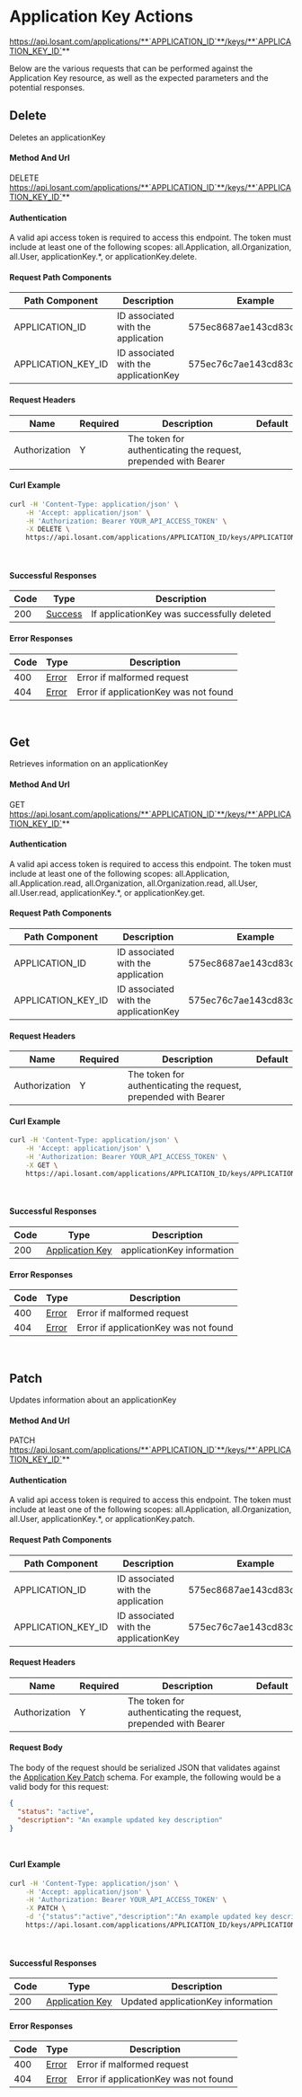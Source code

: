 # Application Key Actions

https://api.losant.com/applications/**`APPLICATION_ID`**/keys/**`APPLICATION_KEY_ID`**

Below are the various requests that can be performed against the
Application Key resource, as well as the expected
parameters and the potential responses.

## Delete

Deletes an applicationKey

#### Method And Url

DELETE https://api.losant.com/applications/**`APPLICATION_ID`**/keys/**`APPLICATION_KEY_ID`**

#### Authentication
A valid api access token is required to access this endpoint. The token must
include at least one of the following scopes:
all.Application, all.Organization, all.User, applicationKey.*, or applicationKey.delete.

#### Request Path Components

| Path Component | Description | Example |
| -------------- | ----------- | ------- |
| APPLICATION_ID | ID associated with the application | 575ec8687ae143cd83dc4a97 |
| APPLICATION_KEY_ID | ID associated with the applicationKey | 575ec76c7ae143cd83dc4a96 |

#### Request Headers

| Name | Required | Description | Default |
| ---- | -------- | ----------- | ------- |
| Authorization | Y | The token for authenticating the request, prepended with Bearer | |

#### Curl Example

```bash
curl -H 'Content-Type: application/json' \
    -H 'Accept: application/json' \
    -H 'Authorization: Bearer YOUR_API_ACCESS_TOKEN' \
    -X DELETE \
    https://api.losant.com/applications/APPLICATION_ID/keys/APPLICATION_KEY_ID
```
<br/>

#### Successful Responses

| Code | Type | Description |
| ---- | ---- | ----------- |
| 200 | [Success](schemas.md#success) | If applicationKey was successfully deleted |

#### Error Responses

| Code | Type | Description |
| ---- | ---- | ----------- |
| 400 | [Error](schemas.md#error) | Error if malformed request |
| 404 | [Error](schemas.md#error) | Error if applicationKey was not found |

<br/>

## Get

Retrieves information on an applicationKey

#### Method And Url

GET https://api.losant.com/applications/**`APPLICATION_ID`**/keys/**`APPLICATION_KEY_ID`**

#### Authentication
A valid api access token is required to access this endpoint. The token must
include at least one of the following scopes:
all.Application, all.Application.read, all.Organization, all.Organization.read, all.User, all.User.read, applicationKey.*, or applicationKey.get.

#### Request Path Components

| Path Component | Description | Example |
| -------------- | ----------- | ------- |
| APPLICATION_ID | ID associated with the application | 575ec8687ae143cd83dc4a97 |
| APPLICATION_KEY_ID | ID associated with the applicationKey | 575ec76c7ae143cd83dc4a96 |

#### Request Headers

| Name | Required | Description | Default |
| ---- | -------- | ----------- | ------- |
| Authorization | Y | The token for authenticating the request, prepended with Bearer | |

#### Curl Example

```bash
curl -H 'Content-Type: application/json' \
    -H 'Accept: application/json' \
    -H 'Authorization: Bearer YOUR_API_ACCESS_TOKEN' \
    -X GET \
    https://api.losant.com/applications/APPLICATION_ID/keys/APPLICATION_KEY_ID
```
<br/>

#### Successful Responses

| Code | Type | Description |
| ---- | ---- | ----------- |
| 200 | [Application Key](schemas.md#application-key) | applicationKey information |

#### Error Responses

| Code | Type | Description |
| ---- | ---- | ----------- |
| 400 | [Error](schemas.md#error) | Error if malformed request |
| 404 | [Error](schemas.md#error) | Error if applicationKey was not found |

<br/>

## Patch

Updates information about an applicationKey

#### Method And Url

PATCH https://api.losant.com/applications/**`APPLICATION_ID`**/keys/**`APPLICATION_KEY_ID`**

#### Authentication
A valid api access token is required to access this endpoint. The token must
include at least one of the following scopes:
all.Application, all.Organization, all.User, applicationKey.*, or applicationKey.patch.

#### Request Path Components

| Path Component | Description | Example |
| -------------- | ----------- | ------- |
| APPLICATION_ID | ID associated with the application | 575ec8687ae143cd83dc4a97 |
| APPLICATION_KEY_ID | ID associated with the applicationKey | 575ec76c7ae143cd83dc4a96 |

#### Request Headers

| Name | Required | Description | Default |
| ---- | -------- | ----------- | ------- |
| Authorization | Y | The token for authenticating the request, prepended with Bearer | |

#### Request Body

The body of the request should be serialized JSON that validates against
the [Application Key Patch](schemas.md#application-key-patch) schema. For example, the following would be a
valid body for this request:

```json
{
  "status": "active",
  "description": "An example updated key description"
}
```
<small><br/></small>

#### Curl Example

```bash
curl -H 'Content-Type: application/json' \
    -H 'Accept: application/json' \
    -H 'Authorization: Bearer YOUR_API_ACCESS_TOKEN' \
    -X PATCH \
    -d '{"status":"active","description":"An example updated key description"}' \
    https://api.losant.com/applications/APPLICATION_ID/keys/APPLICATION_KEY_ID
```
<br/>

#### Successful Responses

| Code | Type | Description |
| ---- | ---- | ----------- |
| 200 | [Application Key](schemas.md#application-key) | Updated applicationKey information |

#### Error Responses

| Code | Type | Description |
| ---- | ---- | ----------- |
| 400 | [Error](schemas.md#error) | Error if malformed request |
| 404 | [Error](schemas.md#error) | Error if applicationKey was not found |

<br/>

